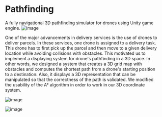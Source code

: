 # Pathfinding
 A fully navigational 3D pathfinding simulator for drones using Unity game engine.
![image](https://user-images.githubusercontent.com/41598518/85496861-de23e080-b591-11ea-8e2d-c14696c01b58.png)

One of the major advancements in delivery services is the use of drones to deliver parcels. In these services, one drone is assigned to a delivery task. This drone has to first pick up the parcel and then move to a given delivery location while avoiding collisions with obstacles. This motivated us to implement a displaying system for drone's pathfinding in a 3D space. In other words, we designed a system that creates a 3D grid map with obstacles and computes the shortest path from a drone's starting position to a destination. Also, it displays a 3D representation that can be manipulated so that the correctness of the path is validated. We modified the usability of the A* algorithm in order to work in our 3D coordinate system.

![image](https://user-images.githubusercontent.com/41598518/85496952-07dd0780-b592-11ea-9bf6-a6c1d5ec4b64.png)

![image](https://user-images.githubusercontent.com/41598518/85496741-ab79e800-b591-11ea-9710-c9dc20bd8b8e.png)


